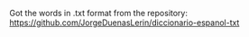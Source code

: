 Got the words in .txt format from the repository:
https://github.com/JorgeDuenasLerin/diccionario-espanol-txt 
